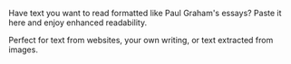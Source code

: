 Have text you want to read formatted like Paul Graham's essays? Paste it here and enjoy enhanced readability. 

Perfect for text from websites, your own writing, or text extracted from images.
